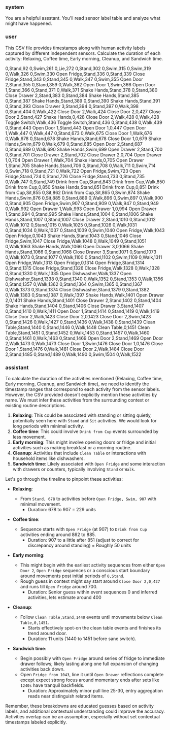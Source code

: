 ### system
You are a helpful assstant. You'll read sensor label table and analyze what might have happened.
### user

This CSV file provides timestamps along with human activity labels captured by different independent sensors.
Calculate the duration of each activity: Relaxing, Coffee time, Early morning, Cleanup, and Sandwich time.
    
0,Stand,92
0,Swim,261
0,Lie,272
0,Stand,302
0,Swim,315
0,Swim,319
0,Walk,326
0,Swim,330
Open Fridge,Stand,336
0,Stand,339
Close Fridge,Stand,343
0,Stand,345
0,Walk,347
0,Swim,355
Open Door 2,Stand,355
0,Stand,359
0,Walk,362
Open Door 1,Swim,366
Open Door 1,Stand,366
0,Stand,371
0,Walk,371
Shake Hands,Stand,378
0,Stand,380
Close Drawer 2,Stand,383
0,Stand,384
Shake Hands,Stand,385
0,Stand,387
Shake Hands,Stand,389
0,Stand,390
Shake Hands,Stand,391
0,Stand,393
Close Drawer 3,Stand,394
0,Stand,397
0,Walk,398
0,Stand,404
0,Walk,422
Close Door 2,Walk,424
Close Door 2,0,427
Close Door 2,Stand,427
Shake Hands,0,428
Close Door 2,Walk,428
0,Walk,428
Toggle Switch,Walk,436
Toggle Switch,Stand,436
0,Stand,438
0,Walk,439
0,Stand,443
Open Door 1,Stand,443
Open Door 1,0,447
Open Door 1,Walk,447
0,Walk,447
0,Stand,673
0,Walk,675
Close Door 1,Walk,676
0,Walk,678
0,Stand,678
Shake Hands,Stand,678
Close Door 1,0,679
Shake Hands,Swim,679
0,Walk,679
0,Stand,685
Open Door 2,Stand,687
0,Stand,689
0,Walk,690
Shake Hands,Swim,699
Open Drawer 2,Stand,700
0,Stand,701
Close Drawer 2,Stand,702
Close Drawer 2,0,704
Open Drawer 1,0,704
Open Drawer 1,Walk,704
Shake Hands,0,705
Open Drawer 1,Stand,705
Shake Hands,Stand,706
0,Stand,708
0,Walk,711
0,Swim,714
0,Swim,718
0,Stand,721
0,Walk,722
Open Fridge,Swim,723
Open Fridge,Stand,724
0,Stand,726
Close Fridge,Stand,733
0,Stand,735
0,Walk,747
0,Stand,749
Drink from Cup,Stand,843
Drink from Cup,Walk,850
Drink from Cup,0,850
Shake Hands,Stand,851
Drink from Cup,0,851
Drink from Cup,Sit,855
0,Sit,862
Drink from Cup,Sit,865
0,Swim,874
Shake Hands,Swim,876
0,Sit,885
0,Stand,889
0,Walk,896
0,Swim,897
0,Walk,900
0,Stand,905
Open Fridge,Swim,907
0,Stand,909
0,Walk,947
0,Stand,949
0,Walk,992
Open Drawer 1,Walk,993
Open Drawer 1,0,994
Open Drawer 1,Stand,994
0,Stand,995
Shake Hands,Stand,1004
0,Stand,1006
Shake Hands,Stand,1007
0,Stand,1007
Close Drawer 2,Stand,1010
0,Stand,1012
0,Walk,1012
0,Stand,1015
0,Walk,1025
0,Stand,1026
0,Walk,1031
0,Stand,1034
0,Walk,1037
0,Stand,1039
0,Swim,1040
Open Fridge,Walk,1043
Open Fridge,0,1043
Shake Hands,Stand,1043
0,Stand,1046
Close Fridge,Swim,1047
Close Fridge,Walk,1048
0,Walk,1049
0,Stand,1051
0,Walk,1063
Shake Hands,Walk,1066
Open Drawer 3,0,1066
Shake Hands,Stand,1066
0,Stand,1068
Close Drawer 3,Stand,1071
0,Stand,1073
0,Walk,1073
0,Stand,1077
0,Walk,1100
0,Stand,1102
0,Swim,1109
0,Walk,1311
Open Fridge,Walk,1313
Open Fridge,0,1314
Open Fridge,Stand,1314
0,Stand,1315
Close Fridge,Stand,1326
Close Fridge,Walk,1328
0,Walk,1328
0,Stand,1330
0,Walk,1335
Open Dishwasher,Walk,1337
Open Dishwasher,Stand,1338
0,Stand,1340
0,Walk,1352
0,Stand,1353
0,Walk,1356
0,Stand,1357
0,Walk,1362
0,Stand,1364
0,Swim,1365
0,Stand,1367
0,Walk,1373
0,Stand,1374
Close Dishwasher,Stand,1379
0,Stand,1382
0,Walk,1383
0,Stand,1387
0,Walk,1397
Shake Hands,Walk,1401
Open Drawer 2,0,1401
Shake Hands,Stand,1401
Close Drawer 2,Stand,1402
0,Stand,1404
Shake Hands,Stand,1404
0,Stand,1406
Close Drawer 3,Stand,1407
0,Stand,1410
0,Walk,1411
Open Door 1,Stand,1414
0,Stand,1419
0,Walk,1419
Close Door 2,Walk,1423
Close Door 2,0,1423
Close Door 2,Swim,1423
0,Stand,1426
0,Walk,1427
0,Stand,1436
0,Walk,1438
0,Stand,1439
Clean Table,Stand,1440
0,Stand,1446
0,Walk,1448
Clean Table,0,1451
Clean Table,Stand,1451
0,Stand,1452
0,Walk,1453
0,Stand,1457
0,Walk,1460
0,Stand,1461
0,Walk,1463
0,Stand,1469
Open Door 2,Stand,1469
Open Door 2,Walk,1473
0,Walk,1473
Close Door 1,Swim,1476
Close Door 1,0,1476
Close Door 1,Stand,1476
0,Walk,1481
Close Door 2,Walk,1484
Close Door 2,Stand,1485
0,Stand,1489
0,Walk,1490
0,Swim,1504
0,Walk,1522

### assistant
To calculate the duration of the activities mentioned (Relaxing, Coffee time, Early morning, Cleanup, and Sandwich time), we need to identify the timestamp ranges that correspond to each activity from the sensor labels. However, the CSV provided doesn't explicitly mention these activities by name. We must infer these activities from the surrounding context or existing routine descriptions.

1. **Relaxing**: This could be associated with standing or sitting quietly, potentially seen here with `Stand` and `Sit` activities. We would look for long periods with minimal activity.
2. **Coffee time**: This could involve `Drink from Cup` events surrounded by less movement.
3. **Early morning**: This might involve opening doors or fridge and initial activities such as making breakfast or a morning routine.
4. **Cleanup**: Activities that include `Clean Table` or interactions with household items like dishwashers.
5. **Sandwich time**: Likely associated with `Open Fridge` and some interaction with drawers or counters, typically involving `Stand` or `Walk`.

Let's go through the timeline to pinpoint these activities:

- **Relaxing**: 
  - From `Stand, 678` to activities before `Open Fridge, Swim, 907` with minimal movement.
    - Duration: 678 to 907 = 229 units
  
- **Coffee time**:
  - Sequence starts with `Open Fridge` (at 907) to `Drink from Cup` activities ending around 862 to 885.
    - Duration: 907 to a little after 851 (adjust to correct for discrepancy around standing) = Roughly 50 units

- **Early morning**:
  - This might begin with the earliest activity sequences from either `Open Door 2`, `Open Fridge` sequences or a conscious start boundary around movements post initial periods of `0,Stand`.
  - Rough guess in context might say start around `Close Door 2,0,427` and runs till `Open Fridge` around 700.
    - Duration: Senior guess within event sequences 0 and inferred activities, lets estimate around 400 

- **Cleanup**:
  - Follow `Clean Table,Stand,1440` events until movements below `Clean Table,0,1451`.
    - Starts effectively spot-on the clean table events and finishes its trend around door.
    - Duration: 11 units (1440 to 1451 before sane switch).

- **Sandwich time**:
  - Begin possibly with `Open Fridge` around series of fridge to immediate drawer follows; likely lasting along one full expansion of changing activities back down.
  - Open `Fridge from 1043`, line it until `Open Drawer` reflections complete except expect strong focus around momentary ends after sets like `1240s` have tranquil backfields.
    - Duration: Approximately minor pull line 25-30, entry aggregation reads near distinguish related items.

Remember, these breakdowns are educated guesses based on activity labels, and additional contextual understanding could improve the accuracy. Activities overlap can be an assumption, especially without set contextual timestamps labeled explicitly.
